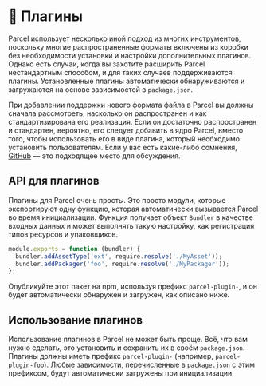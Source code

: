 # 🔌 Плагины

Parcel использует несколько иной подход из многих инструментов, поскольку многие распространенные форматы включены из коробки без необходимости установки и настройки дополнительных плагинов. Однако есть случаи, когда вы захотите расширить Parcel нестандартным способом, и для таких случаев поддерживаются плагины. Установленные плагины автоматически обнаруживаются и загружаются на основе зависимостей в `package.json`.

При добавлении поддержки нового формата файла в Parcel вы должны сначала рассмотреть, насколько он распространен и как стандартизирована его реализация. Если он достаточно распространен и стандартен, вероятно, его следует добавить в ядро Parcel, вместо того, чтобы использовать его в виде плагина, который необходимо установить пользователям. Если у вас есть какие-либо сомнения, [GitHub](https://github.com/parcel-bundler/parcel/issues)&nbsp;&mdash; это подходящее место для обсуждения.

## API для плагинов

Плагины для Parcel очень просты. Это просто модули, которые экспортируют одну функцию, которая автоматически вызывается Parcel во время инициализации. Функция получает объект `Bundler` в качестве входных данных и может выполнять такую настройку, как регистрация типов ресурсов и упаковщиков.

```javascript
module.exports = function (bundler) {
  bundler.addAssetType('ext', require.resolve('./MyAsset'));
  bundler.addPackager('foo', require.resolve('./MyPackager'));
};
```

Опубликуйте этот пакет на npm, используя префикс `parcel-plugin-`, и он будет автоматически обнаружен и загружен, как описано ниже.

## Использование плагинов

Использование плагинов в Parcel не может быть проще. Всё, что вам нужно сделать, это установить и сохранить их в своём `package.json`. Плагины должны иметь префикс `parcel-plugin-` (например, `parcel-plugin-foo`). Любые зависимости, перечисленные в `package.json` с этим префиксом, будут автоматически загружены при инициализации.
